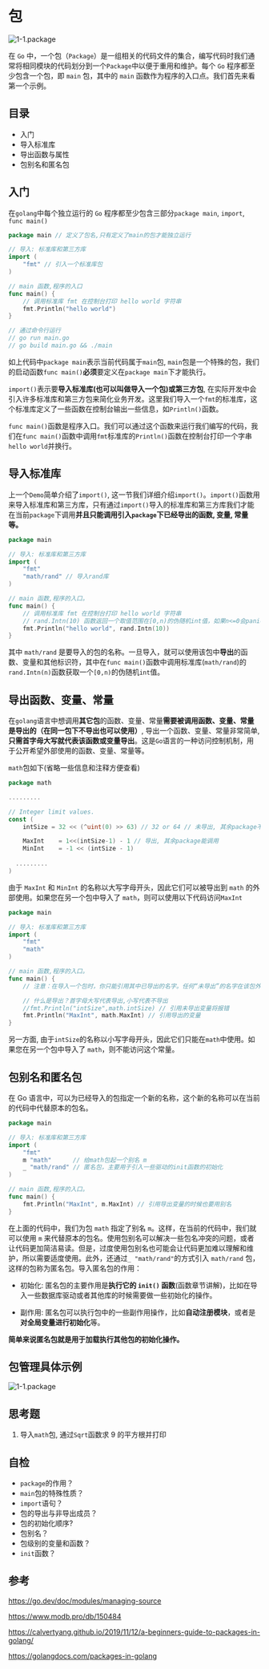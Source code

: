 # 包

![1-1.package](../image/1-1.package.jpeg)

在 `Go` 中，一个包（`Package`）是一组相关的代码文件的集合，编写代码时我们通常将相同模块的代码划分到一个`Package`中以便于重用和维护。每个 `Go` 程序都至少包含一个包，即 `main` 包，其中的 `main` 函数作为程序的入口点。我们首先来看第一个示例。

## 目录

- 入门
- 导入标准库
- 导出函数与属性
- 包别名和匿名包

## 入门 

在`golang`中每个独立运行的 `Go` 程序都至少包含三部分`package main`, `import`, `func main()`

```go
package main // 定义了包名,只有定义了main的包才能独立运行

// 导入: 标准库和第三方库
import (
	"fmt" // 引入一个标准库包
)

// main 函数,程序的入口
func main() {
	// 调用标准库 fmt 在控制台打印 hello world 字符串
	fmt.Println("hello world")
}

// 通过命令行运行
// go run main.go
// go build main.go && ./main
```

如上代码中`package main`表示当前代码属于`main`包, `main`包是一个特殊的包，我们的启动函数`func main()`**必须**要定义在`package main`下才能执行。

`import()`表示要**导入标准库(**也可以叫做导入一个包)或**第三方包**, 在实际开发中会引入许多标准库和第三方包来简化业务开发。这里我们导入一个`fmt`的标准库，这个标准库定义了一些函数在控制台输出一些信息，如`Println()`函数。

`func main()`函数是程序入口。我们可以通过这个函数来运行我们编写的代码，我们在`func main()`函数中调用`fmt`标准库的`Println()`函数在控制台打印一个字串`hello world`并换行。

## 导入标准库

上一个`Demo`简单介绍了`import()`, 这一节我们详细介绍`import()`。`import()`函数用来导入标准库和第三方库，只有通过`import()`导入的标准库和第三方库我们才能在当前`package`下调用**并且只能调用引入`package`下已经导出的函数, 变量, 常量等。**

```go
package main

// 导入: 标准库和第三方库
import (
	"fmt"
	"math/rand" // 导入rand库
)

// main 函数,程序的入口。
func main() {
	// 调用标准库 fmt 在控制台打印 hello world 字符串
	// rand.Intn(10) 函数返回一个取值范围在[0,n)的伪随机int值，如果n<=0会panic。
	fmt.Println("hello world", rand.Intn(10))
}
```

其中 `math/rand` 是要导入的包的名称。一旦导入，就可以使用该包中**导出**的函数、变量和其他标识符，其中在`func main()`函数中调用标准库(`math/rand`)的`rand.Intn(n)`函数获取一个`[0,n)`的伪随机`int`值。

## 导出函数、变量、常量

在`golang`语言中想调用**其它包**的函数、变量、常量**需要被调用函数、变量、常量是导出的（在同一包下不导出也可以使用）**, 导出一个函数、变量、常量非常简单, **只需首字母大写就代表该函数或变量导出**。这是`Go`语言的一种访问控制机制，用于公开希望外部使用的函数、变量、常量等。

`math`包如下(省略一些信息和注释方便查看)

```go
package math

.........

// Integer limit values.
const (
	intSize = 32 << (^uint(0) >> 63) // 32 or 64 // 未导出, 其余package不能调用

	MaxInt    = 1<<(intSize-1) - 1 // 导出, 其余package能调用
	MinInt    = -1 << (intSize - 1)
  
  .........
)
```

由于 `MaxInt` 和 `MinInt` 的名称以大写字母开头，因此它们可以被导出到 `math` 的外部使用。如果您在另一个包中导入了 `math`，则可以使用以下代码访问`MaxInt` 

```go
package main

// 导入: 标准库和第三方库
import (
	"fmt"
	"math"
)

// main 函数,程序的入口。
func main() {
	// 注意：在导入一个包时，你只能引用其中已导出的名字。任何“未导出”的名字在该包外均无法访问

	// 什么是导出？首字母大写代表导出,小写代表不导出
	//fmt.Println("intSize",math.intSize) // 引用未导出变量将报错
	fmt.Println("MaxInt", math.MaxInt) // 引用导出的变量
}
```

另一方面, 由于`intSize`的名称以小写字母开头，因此它们只能在`math`中使用。如果您在另一个包中导入了 `math`，则不能访问这个常量。

## 包别名和匿名包

在 Go 语言中，可以为已经导入的包指定一个新的名称，这个新的名称可以在当前的代码中代替原本的包名。

```go
package main

// 导入: 标准库和第三方库
import (
	"fmt"
	m "math"      // 给math包起一个别名 m
	_ "math/rand" // 匿名包，主要用于引入一些驱动的init函数的初始化
)

// main 函数,程序的入口。
func main() {
	fmt.Println("MaxInt", m.MaxInt) // 引用导出变量的时候也要用别名
}
```

在上面的代码中，我们为包 `math` 指定了别名 `m`。这样，在当前的代码中，我们就可以使用 `m` 来代替原本的包名。使用包别名可以解决一些包名冲突的问题，或者让代码更加简洁易读。但是，过度使用包别名也可能会让代码更加难以理解和维护，所以需要适度使用。此外，还通过`_ "math/rand"`的方式引入 `math/rand` 包，这样的包称为匿名包。导入匿名包的作用：

- 初始化: 匿名包的主要作用是**执行它的 `init()` 函数**(函数章节讲解)，比如在导入一些数据库驱动或者其他库的时候需要做一些初始化的操作。

- 副作用: 匿名包可以执行包中的一些副作用操作，比如**自动注册模块**，或者是**对全局变量进行初始化**等。

**简单来说匿名包就是用于加载执行其他包的初始化操作。**

## 包管理具体示例

![1-1.package](../image/1-2.package.png)

## 思考题

1. 导入`math`包, 通过`Sqrt`函数求 9 的平方根并打印

## 自检

- `package`的作用？
- `main`包的特殊性质？
- `import`语句？
- 包的导出与非导出成员？
- 包的初始化顺序?
- 包别名？
- 包级别的变量和函数？
- `init`函数？

## 参考

https://go.dev/doc/modules/managing-source

https://www.modb.pro/db/150484

https://calvertyang.github.io/2019/11/12/a-beginners-guide-to-packages-in-golang/

https://golangdocs.com/packages-in-golang